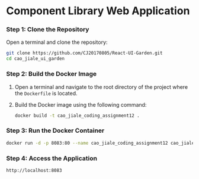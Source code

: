 # Component Library Web Application


### Step 1: Clone the Repository

Open a terminal and clone the repository:

```bash
git clone https://github.com/CJ20170805/React-UI-Garden.git
cd cao_jiale_ui_garden
```

### Step 2: Build the Docker Image

1. Open a terminal and navigate to the root directory of the project where the `Dockerfile` is located.
2. Build the Docker image using the following command:

   ```bash
   docker build -t cao_jiale_coding_assignment12 .
   ```

### Step 3: Run the Docker Container

  ```bash
  docker run -d -p 8083:80 --name cao_jiale_coding_assignment12 cao_jiale_coding_assignment12
  ```

### Step 4: Access the Application
  ```bash
  http://localhost:8083
  ```